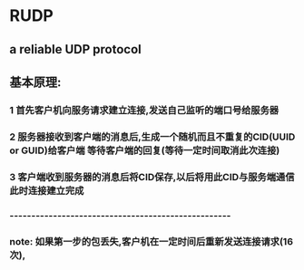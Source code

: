 # RUDP
## a reliable UDP protocol

## 基本原理:
### 1 首先客户机向服务请求建立连接,发送自己监听的端口号给服务器
### 2 服务器接收到客户端的消息后,生成一个随机而且不重复的CID(UUID or GUID)给客户端 等待客户端的回复(等待一定时间取消此次连接)
### 3 客户端收到服务器的消息后将CID保存,以后将用此CID与服务端通信 此时连接建立完成 

### ---------------------------------------------------
### note: 如果第一步的包丢失,客户机在一定时间后重新发送连接请求(16次),
